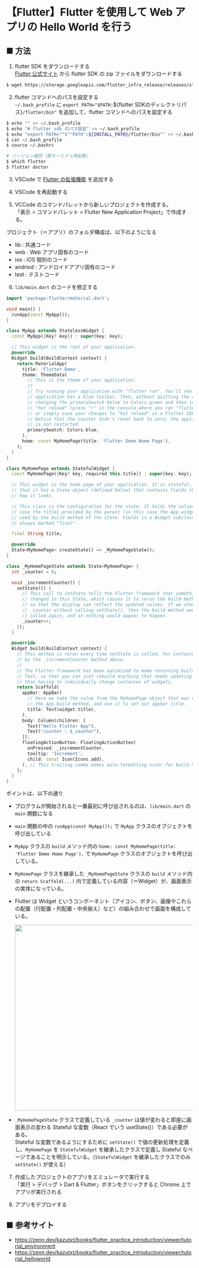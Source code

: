 # 【Flutter】Flutter を使用して Web アプリの Hello World を行う

## ■ 方法

1. flutter SDK をダウンロードする<br>
  [Flutter 公式サイト](https://docs.flutter.dev/get-started/install) から flutter SDK の zip ファイルをダウンロードする
  ```sh
  $ wget https://storage.googleapis.com/flutter_infra_release/releases/stable/macos/${SDK_FILE_NAME}.zip
  ```

2. flutter コマンドへのパスを設定する<br>
  `~/.bash_profile` に `export PATH="$PATH:`${flutter SDKのディレクトリパス}`/flutter/bin"` を追加して、flutter コマンドへのパスを設定する

  ```sh
  $ echo "" >> ~/.bash_profile
  $ echo "# flutter sdk のパス設定" >> ~/.bash_profile
  $ echo "export PATH=""$""PATH":${INSTALL_PATH}/flutter/bin"" >> ~/.bash_profile
  $ cat ~/.bash_profile
  $ source ~/.bashrc
  ```

  ```sh
  # バージョン確認（要ターミナル再起動）
  $ which flutter
  $ flutter doctor  
  ```

3. VSCode で [Flutter の拡張機能](https://marketplace.visualstudio.com/items?itemName=Dart-Code.flutter) を追加する<br>

4. VSCode を再起動する<br>

5.  VCCode のコマンドパレットから新しいプロジェクトを作成する。<br>
  「表示 > コマンドパレット > Flutter New Application Project」で作成する。

  プロジェクト（＝アプリ）のフォルダ構成は、以下のようになる

  - lib : 共通コード
  - web : Web アプリ固有のコード
  - ios : iOS 個別のコード
  - andriod : アンドロイドアプリ固有のコード
  - test : テストコード

6. `lib/main.dart` のコードを修正する<br>

  ```dart
  import 'package:flutter/material.dart';

  void main() {
    runApp(const MyApp());
  }

  class MyApp extends StatelessWidget {
    const MyApp({Key? key}) : super(key: key);

    // This widget is the root of your application.
    @override
    Widget build(BuildContext context) {
      return MaterialApp(
        title: 'Flutter Demo',
        theme: ThemeData(
          // This is the theme of your application.
          //
          // Try running your application with "flutter run". You'll see the
          // application has a blue toolbar. Then, without quitting the app, try
          // changing the primarySwatch below to Colors.green and then invoke
          // "hot reload" (press "r" in the console where you ran "flutter run",
          // or simply save your changes to "hot reload" in a Flutter IDE).
          // Notice that the counter didn't reset back to zero; the application
          // is not restarted.
          primarySwatch: Colors.blue,
        ),
        home: const MyHomePage(title: 'Flutter Demo Home Page'),
      );
    }
  }

  class MyHomePage extends StatefulWidget {
    const MyHomePage({Key? key, required this.title}) : super(key: key);

    // This widget is the home page of your application. It is stateful, meaning
    // that it has a State object (defined below) that contains fields that affect
    // how it looks.

    // This class is the configuration for the state. It holds the values (in this
    // case the title) provided by the parent (in this case the App widget) and
    // used by the build method of the State. Fields in a Widget subclass are
    // always marked "final".

    final String title;

    @override
    State<MyHomePage> createState() => _MyHomePageState();
  }

  class _MyHomePageState extends State<MyHomePage> {
    int _counter = 0;

    void _incrementCounter() {
      setState(() {
        // This call to setState tells the Flutter framework that something has
        // changed in this State, which causes it to rerun the build method below
        // so that the display can reflect the updated values. If we changed
        // _counter without calling setState(), then the build method would not be
        // called again, and so nothing would appear to happen.
        _counter++;
      });
    }

    @override
    Widget build(BuildContext context) {
      // This method is rerun every time setState is called, for instance as done
      // by the _incrementCounter method above.
      //
      // The Flutter framework has been optimized to make rerunning build methods
      // fast, so that you can just rebuild anything that needs updating rather
      // than having to individually change instances of widgets.
      return Scaffold(
        appBar: AppBar(
          // Here we take the value from the MyHomePage object that was created by
          // the App.build method, and use it to set our appbar title.
          title: Text(widget.title),
        ),
        body: Column(children: [
          Text("Hello Flutter App"),
          Text("counter : $_counter"),
        ]),
        floatingActionButton: FloatingActionButton(
          onPressed: _incrementCounter,
          tooltip: 'Increment',
          child: const Icon(Icons.add),
        ), // This trailing comma makes auto-formatting nicer for build methods.
      );
    }
  }
  ```

  ポイントは、以下の通り

  - プログラムが開始されると一番最初に呼び出されるのは、`lib/main.dart` の `main` 関数になる
  - `main` 関数の中の `runApp(const MyApp());` で `MyApp` クラスのオブジェクトを呼び出している
  - `MyApp` クラスの `build` メソッド内の `home: const MyHomePage(title: 'Flutter Demo Home Page'),` で `MyHomePage` クラスのオブジェクトを呼び出している。
  - `MyHomePage` クラスを継承した `_MyHomePageState` クラスの `build` メソッド内の `return Scaffold(...)` 内で定義している内容（＝Widget）が、画面表示の実体になっている。

  - Flutter は Widget というコンポーネント（アイコン、ボタン、画像やこれらの配置（行配置・列配置・中央揃え）など）の組み合わせで画面を構成している。<br>

    <img src="https://user-images.githubusercontent.com/25688193/153112644-261aee3b-71e2-4ebc-b0eb-b1b2f72750da.png" width="500"><br>

  - `_MyHomePageState` クラスで定義している `_counter` は値が変わると即座に画面表示の変わる Stateful な変数（React でいう useState()）である必要がある。<br>
    Stateful な変数であるようにするために `setState()` で値の更新処理を定義し、`MyHomePage` を `StatefulWidget` を継承したクラスで定義し Stateful なページであることを明示している。（`StatefulWidget` を継承したクラスでのみ `setState()` が使える）

7. 作成したプロジェクトのアプリをエミュレータで実行する<br>
  「実行 > デバッグ > Dart & Flutter」ボタンをクリックすると Chrome 上でアプリが実行される

8. アプリをデプロイする

## ■ 参考サイト
- https://zenn.dev/kazutxt/books/flutter_practice_introduction/viewer/tutorial_environment
- https://zenn.dev/kazutxt/books/flutter_practice_introduction/viewer/tutorial_helloworld

